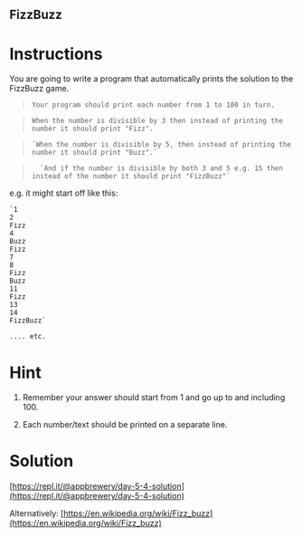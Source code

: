 ## FizzBuzz

# Instructions

You are going to write a program that automatically prints the solution to the FizzBuzz game.

> `Your program should print each number from 1 to 100 in turn.`

>   `When the number is divisible by 3 then instead of printing the number it should print "Fizz".`

>     `When the number is divisible by 5, then instead of printing the number it should print "Buzz".`

>       `And if the number is divisible by both 3 and 5 e.g. 15 then instead of the number it should print "FizzBuzz"`

e.g. it might start off like this:

```
`1
2
Fizz
4
Buzz
Fizz
7
8
Fizz
Buzz
11
Fizz
13
14
FizzBuzz`
```

`.... etc.`

# Hint

1. Remember your answer should start from 1 and go up to and including 100.

2. Each number/text should be printed on a separate line.

# Solution

[https://repl.it/@appbrewery/day-5-4-solution](https://repl.it/@appbrewery/day-5-4-solution)

Alternatively: [https://en.wikipedia.org/wiki/Fizz_buzz](https://en.wikipedia.org/wiki/Fizz_buzz)


